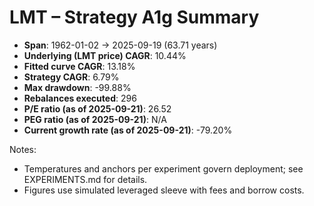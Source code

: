 # LMT – Strategy A1g Summary

- **Span**: 1962-01-02 → 2025-09-19 (63.71 years)
- **Underlying (LMT price) CAGR**: 10.44%
- **Fitted curve CAGR**: 13.18%
- **Strategy CAGR**: 6.79%
- **Max drawdown**: -99.88%
- **Rebalances executed**: 296
- **P/E ratio (as of 2025-09-21)**: 26.52
- **PEG ratio (as of 2025-09-21)**: N/A
- **Current growth rate (as of 2025-09-21)**: -79.20%

Notes:

- Temperatures and anchors per experiment govern deployment; see EXPERIMENTS.md for details.
- Figures use simulated leveraged sleeve with fees and borrow costs.
